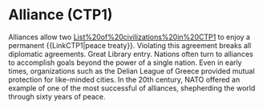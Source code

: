 # Alliance (CTP1)

Alliances allow two [List%20of%20civilizations%20in%20CTP1](Civilizations) to enjoy a permanent {{LinkCTP1|peace treaty}}. Violating this agreement breaks all diplomatic agreements. 
Great Library entry.
Nations often turn to alliances to accomplish goals beyond the power of a single nation. Even in early times, organizations such as the Delian League of Greece provided mutual protection for like-minded cities. In the 20th century, NATO offered an example of one of the most successful of alliances, shepherding the world through sixty years of peace.